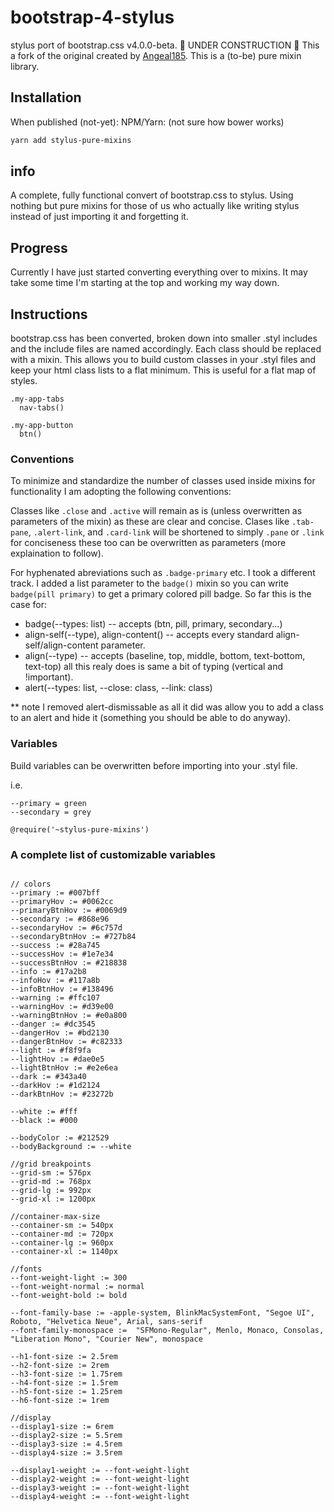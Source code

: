 # bootstrap-4-stylus

stylus port of bootstrap.css v4.0.0-beta.
🚧 UNDER CONSTRUCTION 🚧
This a fork of the original created by [Angeal185](https://github.com/angeal185). This is a (to-be) pure mixin library.

## Installation

When published (not-yet):
NPM/Yarn: (not sure how bower works)

```sh
yarn add stylus-pure-mixins
```

## info

A complete, fully functional convert of bootstrap.css to stylus. Using nothing but pure mixins for those of us who actually like writing stylus instead of just importing it and forgetting it.

## Progress

Currently I have just started converting everything over to mixins. It may take some time I'm starting at the top and working my way down.

## Instructions

bootstrap.css has been converted, broken down into smaller .styl includes and the include files are named accordingly. Each class should be replaced with a mixin. This allows you to build custom classes in your .styl files and keep your html class lists to a flat minimum. This is useful for a flat map of styles.

```stylus
.my-app-tabs
  nav-tabs()

.my-app-button
  btn()
```

### Conventions

To minimize and standardize the number of classes used inside mixins for functionality I am adopting the following conventions:

Classes like `.close` and `.active` will remain as is (unless overwritten as parameters of the mixin) as these are clear and concise. Clases like `.tab-pane`, `.alert-link`, and `.card-link` will be shortened to simply `.pane` or `.link` for conciseness these too can be overwritten as parameters (more explaination to follow).

For hyphenated abreviations such as `.badge-primary` etc. I took a different track. I added a list parameter to the `badge()` mixin so you can write `badge(pill primary)` to get a primary colored pill badge.
So far this is the case for:

* badge(--types: list) -- accepts (btn, pill, primary, secondary...)
* align-self(--type), align-content() -- accepts every standard align-self/align-content parameter.
* align(--type) -- accepts (baseline, top, middle, bottom, text-bottom, text-top) all this realy does is same a bit of typing (vertical and !important).
* alert(--types: list, --close: class, --link: class)

** note I removed alert-dismissable as all it did was allow you to add a class to an alert and hide it (something you should be able to do anyway).
### Variables

Build variables can be overwritten before importing into your .styl file.

i.e.

```stylus
--primary = green
--secondary = grey

@require('~stylus-pure-mixins')
```

### A complete list of customizable variables

```stylus

// colors
--primary := #007bff
--primaryHov := #0062cc
--primaryBtnHov := #0069d9
--secondary := #868e96
--secondaryHov := #6c757d
--secondaryBtnHov := #727b84
--success := #28a745
--successHov := #1e7e34
--successBtnHov := #218838
--info := #17a2b8
--infoHov := #117a8b
--infoBtnHov := #138496
--warning := #ffc107
--warningHov := #d39e00
--warningBtnHov := #e0a800
--danger := #dc3545
--dangerHov := #bd2130
--dangerBtnHov := #c82333
--light := #f8f9fa
--lightHov := #dae0e5
--lightBtnHov := #e2e6ea
--dark := #343a40
--darkHov := #1d2124
--darkBtnHov := #23272b

--white := #fff
--black := #000

--bodyColor := #212529
--bodyBackground := --white

//grid breakpoints
--grid-sm := 576px
--grid-md := 768px
--grid-lg := 992px
--grid-xl := 1200px

//container-max-size
--container-sm := 540px
--container-md := 720px
--container-lg := 960px
--container-xl := 1140px

//fonts
--font-weight-light := 300
--font-weight-normal := normal
--font-weight-bold := bold

--font-family-base := -apple-system, BlinkMacSystemFont, "Segoe UI", Roboto, "Helvetica Neue", Arial, sans-serif
--font-family-monospace :=  "SFMono-Regular", Menlo, Monaco, Consolas, "Liberation Mono", "Courier New", monospace

--h1-font-size := 2.5rem
--h2-font-size := 2rem
--h3-font-size := 1.75rem
--h4-font-size := 1.5rem
--h5-font-size := 1.25rem
--h6-font-size := 1rem

//display
--display1-size := 6rem
--display2-size := 5.5rem
--display3-size := 4.5rem
--display4-size := 3.5rem

--display1-weight := --font-weight-light
--display2-weight := --font-weight-light
--display3-weight := --font-weight-light
--display4-weight := --font-weight-light
```
